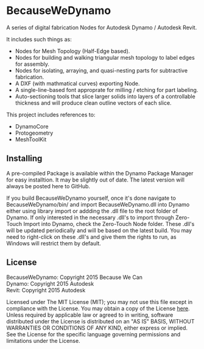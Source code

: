 <h1>BecauseWeDynamo</h1>
A series of digital fabrication Nodes for Autodesk Dynamo / Autodesk Revit.

It includes such things as:
<ul>
<li>Nodes for Mesh Topology (Half-Edge based).</li>
<li>Nodes for building and walking triangular mesh topology to label edges for assembly.</li>
<li>Nodes for isolating, arraying, and quasi-nesting parts for subtractive fabrication.</li>
<li>A DXF (with mathmatical curves) exporting Node.</li>
<li>A single-line-based font approprate for milling / etching for part labeling.</li>
<li>Auto-sectioning tools that slice larger solids into layers of a controllable thickness and will produce clean outline vectors of each slice.</li>
</ul>

This project includes references to:
<ul><li>DynamoCore</li>
<li>Protogeometry</li>
<li>MeshToolKit</li></ul>

<h2>Installing</h2>
<p>A pre-compiled Package is available within the Dynamo Package Manager for easy installtion. It may be slightly out of date. The latest version will always be posted here to GitHub.</p>
<p>If you build BecauseWeDynamo yourself, once it's done navigate to BecauseWeDynamo/bin/ and import BecauseWeDynamo.dll into Dynamo either using library import or addding the .dll file to the root folder of Dynamo. If only interested in the necessary .dll's to import through Zero-Touch Import into Dynamo, check the Zero-Touch Node folder. These .dll's will be updated periodically and will be based on the latest build. You may need to right-click on these .dll's and give them the rights to run, as Windows will restrict them by default.</p>

<h2>License</h2>
BecauseWeDynamo: Copyright 2015 Because We Can
</br>Dynamo: Copyright 2015 Autodesk
</br>Revit: Copyright 2015 Autodesk
<p>Licensed under The MIT License (MIT); you may not use this file except in compliance with the License. You may obtain a copy of the License <a href="https://github.com/BecauseWeCan/BecauseWeDynamo/blob/master/LICENSE.md">here</a>. Unless required by applicable law or agreed to in writing, software distributed under the License is distributed on an "AS IS" BASIS, WITHOUT WARRANTIES OR CONDITIONS OF ANY KIND, either express or implied. See the License for the specific language governing permissions and limitations under the License.
